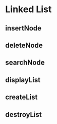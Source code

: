 # Linked List

## insertNode
## deleteNode
## searchNode
## displayList
## createList
## destroyList
